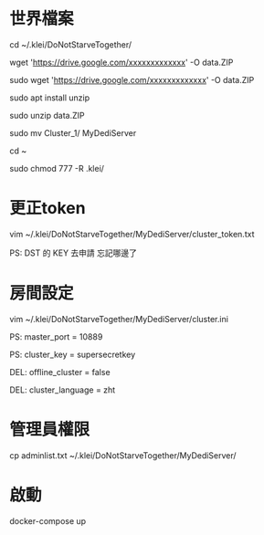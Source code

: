 # 世界檔案
cd ~/.klei/DoNotStarveTogether/

wget 'https://drive.google.com/xxxxxxxxxxxxx' -O data.ZIP

sudo wget 'https://drive.google.com/xxxxxxxxxxxxx' -O data.ZIP

sudo apt install unzip

sudo unzip data.ZIP

sudo mv Cluster_1/ MyDediServer

cd ~

sudo chmod 777 -R .klei/

# 更正token
vim ~/.klei/DoNotStarveTogether/MyDediServer/cluster_token.txt

PS: DST 的 KEY 去申請 忘記哪邊了

# 房間設定
vim ~/.klei/DoNotStarveTogether/MyDediServer/cluster.ini

PS: master_port = 10889

PS: cluster_key = supersecretkey

DEL: offline_cluster = false

DEL: cluster_language = zht

# 管理員權限
cp adminlist.txt ~/.klei/DoNotStarveTogether/MyDediServer/



# 啟動
docker-compose up
